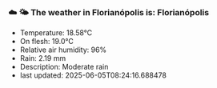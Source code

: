 ### ☁️ 🌤️  The weather in Florianópolis is: Florianópolis

- Temperature: 18.58°C
- On flesh: 19.0°C
- Relative air humidity: 96%
- Rain: 2.19 mm
- Description: Moderate rain
- last updated: 2025-06-05T08:24:16.688478
